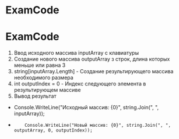 # ExamCode
# ExamCode
1. Ввод исходного массива inputArray с клавиатуры
2. Создание нового массива outputArray з строк, длина которых меньше или равна 3 
3. string[inputArray.Length] - Создание результирующего массива необходимого размера
4. int outputIndex = 0 - Индекс следующего элемента в результирующем массиве
5. Вывод результат
- Console.WriteLine("Исходный массив: {0}", string.Join(", ", inputArray));
-         Console.WriteLine("Новый массив: {0}", string.Join(", ", outputArray, 0, outputIndex));
